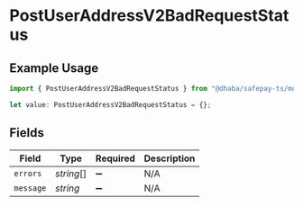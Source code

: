# PostUserAddressV2BadRequestStatus

## Example Usage

```typescript
import { PostUserAddressV2BadRequestStatus } from "@dhaba/safepay-ts/models/operations";

let value: PostUserAddressV2BadRequestStatus = {};
```

## Fields

| Field              | Type               | Required           | Description        |
| ------------------ | ------------------ | ------------------ | ------------------ |
| `errors`           | *string*[]         | :heavy_minus_sign: | N/A                |
| `message`          | *string*           | :heavy_minus_sign: | N/A                |